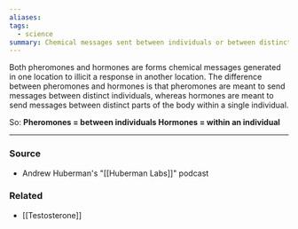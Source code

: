 ```yaml
---
aliases: 
tags:
  - science
summary: Chemical messages sent between individuals or between distinct parts of the body, respectively.
---
```

Both pheromones and hormones are forms chemical messages generated in one location to illicit a response in another location. The difference between pheromones and hormones is that pheromones are meant to send messages between distinct individuals, whereas hormones are meant to send messages between distinct parts of the body within a single individual.

So: 
**Pheromones = between individuals
Hormones = within an individual**

---
### Source
- Andrew Huberman's "[[Huberman Labs]]" podcast 

### Related
- [[Testosterone]]